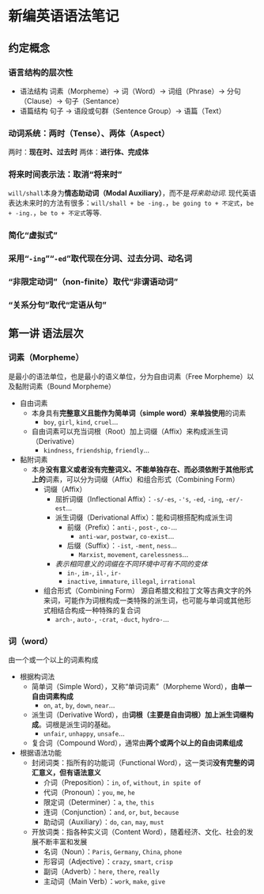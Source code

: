 # 新编英语语法笔记

## 约定概念

### 语言结构的层次性
- 语法结构
  词素（Morpheme）$\rightarrow$ 词（Word）$\rightarrow$ 词组（Phrase）$\rightarrow$ 分句（Clause）$\rightarrow$ 句子（Sentance）
- 语篇结构
  句子 $\rightarrow$ 语段或句群（Sentence Group）$\rightarrow$ 语篇（Text）
  
### 动词系统：两时（Tense）、两体（Aspect）
两时：**现在时、过去时**
两体：**进行体、完成体**

### 将来时间表示法：取消“将来时”
`will/shall`本身为**情态助动词（Modal Auxiliary）**，而不是*将来助动词*.
现代英语表达未来时的方法有很多：`will/shall + be -ing.`，`be going to + 不定式`，`be + -ing.`，`be to + 不定式`等等.

### 简化“虚拟式”

### 采用“`-ing`”“`-ed`”取代现在分词、过去分词、动名词

### “非限定动词”（non-finite）取代“非谓语动词”

### “关系分句”取代“定语从句”

## 第一讲 语法层次

### 词素（Morpheme）
是最小的语法单位，也是最小的语义单位，分为自由词素（Free Morpheme）以及黏附词素（Bound Morpheme）

- 自由词素
  - 本身具有**完整意义且能作为简单词（simple word）来单独使用**的词素
    - `boy`, `girl`, `kind`, `cruel`...
  - 自由词素可以充当词根（Root）加上词缀（Affix）来构成派生词（Derivative）
    - `kindness`, `friendship`, `friendly`...
- 黏附词素
  - 本身**没有意义或者没有完整词义、不能单独存在、而必须依附于其他形式上的**词素，可以分为词缀（Affix）和组合形式（Combining Form）
    - 词缀（Affix）
      - 屈折词缀（Inflectional Affix）：`-s/-es`, `-'s`, `-ed`, `-ing`, `-er/-est`...
      - 派生词缀（Derivational Affix）：能和词根搭配构成派生词
        - 前缀（Prefix）：`anti-`, `post-`, `co-`...
          - `anti-war`, `postwar`, `co-exist`...
        - 后缀（Suffix）：`-ist`, `-ment`, `ness`...
          - `Marxist`, `movement`, `carelessness`...
      - *表示相同意义的词缀在不同环境中可有不同的变体*
        - `in-`, `im-`, `il-`, `ir-`
        - `inactive`, `immature`, `illegal`, `irrational`
    - 组合形式（Combining Form）
      源自希腊文和拉丁文等古典文字的外来词，可能作为词根构成一类特殊的派生词，也可能与单词或其他形式相结合构成一种特殊的复合词
      - `arch-`, `auto-`, `-crat`, `-duct`, `hydro-`...

### 词（word）
由一个或一个以上的词素构成

- 根据构词法
  - 简单词（Simple Word），又称“单词词素”（Morpheme Word），**由单一自由词素构成**
    - `on`, `at`, `by`, `down`, `near`...
  - 派生词（Derivative Word），由**词根（主要是自由词根）加上派生词缀构成**。词根是派生词的基础。
    - `unfair`, `unhappy`, `unsafe`...
  - 复合词（Compound Word），通常由**两个或两个以上的自由词素组成**
- 根据语法功能
  - 封闭词类：指所有的功能词（Functional Word），这一类词**没有完整的词汇意义，但有语法意义**
    - 介词（Preposition）：`in`, `of`, `without`, `in spite of`
    - 代词（Pronoun）：`you`, `me`, `he`
    - 限定词（Determiner）：`a`, `the`, `this`
    - 连词（Conjunction）：`and`, `or`, `but`, `because`
    - 助动词（Auxiliary）：`do`, `can`, `may`, `must`
  - 开放词类：指各种实义词（Content Word），随着经济、文化、社会的发展不断丰富和发展
    - 名词（Noun）：`Paris`, `Germany`, `China`, `phone`
    - 形容词（Adjective）：`crazy`, `smart`, `crisp`
    - 副词（Adverb）：`here`, `there`, `really`
    - 主动词（Main Verb）：`work`, `make`, `give`